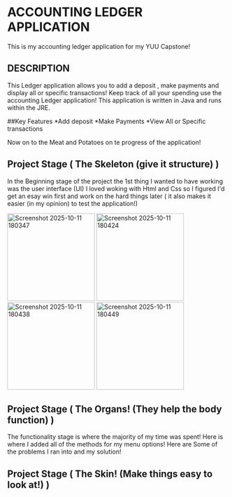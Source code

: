 # ACCOUNTING LEDGER APPLICATION
This is my accounting ledger application for my YUU Capstone!


## DESCRIPTION
This Ledger application allows you to add a deposit , make payments and display all or specific transactions! 
Keep track of all your spending use the accounting Ledger application! This application is written in Java and 
runs within the JRE.

##Key Features 
*Add deposit 
*Make Payments
*View All or Specific transactions

Now on to the Meat and Potatoes on te progress of the application!

## Project Stage ( The Skeleton (give it structure) )
In the Beginning stage of the project the 1st thing I wanted to have working was the user interface (UI) 
I loved woking with Html and Css so I figured I'd get an esay win first and work on the hard things later 
( it also makes it easier (in my opinion) to test the application!)

<img width="200" height="200" alt="Screenshot 2025-10-11 180347" src="https://github.com/user-attachments/assets/8a2c0cc0-9116-4f2f-967e-7b6165d6beb7" />
<img width="200" height="200" alt="Screenshot 2025-10-11 180424" src="https://github.com/user-attachments/assets/f732deff-805f-4775-8cb9-027b001ad2bd" />
<img width="200" height="200" alt="Screenshot 2025-10-11 180438" src="https://github.com/user-attachments/assets/35307916-8a2b-48dd-8e51-5e12a6c78fab" />
<img width="200" height="200" alt="Screenshot 2025-10-11 180449" src="https://github.com/user-attachments/assets/e27af71c-b88b-47b8-a95d-ce7a65b8e20a" />

## Project Stage ( The Organs! (They help the body function) )
The functionality stage is where the majority of my time was spent! 
Here is where I added all of the methods for my menu options!
Here are Some of the problems I ran into and my solution! 




## Project Stage ( The Skin! (Make things easy to look at!) )


